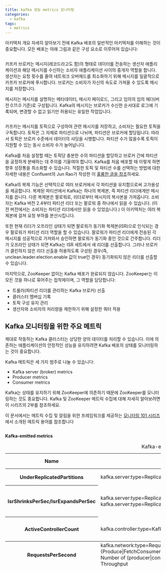 ```yaml
---
title: kafka 성능 metrics 모니터링
categories:
  - kafka
tags: 
  - metrics
---
```


아키텍처 개요
자세히 알아보기 전에 Kafka 배포의 일반적인 아키텍처를 이해하는 것이 중요합니다. 모든 배포는 아래 그림과 같은 구성 요소로 이루어져 있습니다:

<figure style="width: 100%" class="align-center">
  <img src="{{ site.url }}{{ site.baseurl }}/assets/images/kafka/kafka-architecture.png" alt="">
  <figcaption></figcaption>
</figure> 

카프카 브로커는 메시지(레코드라고도 함)의 형태로 데이터를 전송하는 생산자 애플리케이션과 해당 메시지를 수신하는 소비자 애플리케이션 사이의 중개자 역할을 합니다. 생산자는 요청 횟수를 줄여 네트워크 오버헤드를 최소화하기 위해 메시지를 일괄적으로 카프카 브로커에 푸시합니다. 브로커는 소비자가 자신의 속도로 가져올 수 있도록 메시지를 저장합니다.

메시지는 메시지를 설명하는 메타데이터, 메시지 페이로드, 그리고 임의의 임의 헤더(버전 0.11.0 기준)로 구성됩니다. Kafka의 메시지는 브로커가 수신한 순서대로 로그에 기록되며, 변경할 수 없고 읽기만 허용되는 유일한 작업입니다.

<figure style="width: 100%" class="align-center">
  <img src="{{ site.url }}{{ site.baseurl }}/assets/images/kafka/message-consist-of-metadata.png" alt="">
  <figcaption></figcaption>
</figure> 

카프카는 메시지를 토픽으로 구성하여 관련 메시지를 저장하고, 소비자는 필요한 토픽을 구독합니다. 토픽은 그 자체로 파티션으로 나뉘며, 파티션은 브로커에 할당됩니다. 따라서 토픽은 브로커 수준에서 데이터의 샤딩을 시행합니다. 파티션 수가 많을수록 토픽이 지원할 수 있는 동시 소비자 수가 늘어납니다.

Kafka를 처음 설정할 때는 토픽당 충분한 수의 파티션을 할당하고 브로커 간에 파티션을 공정하게 분배하는 데 주의를 기울여야 합니다. Kafka를 처음 배포할 때 이렇게 하면 향후 성장통을 최소화할 수 있습니다. 적절한 토픽 및 파티션 수를 선택하는 방법에 대한 자세한 내용은 Confluent의 Jun Rao가 작성한 이 [훌륭한 글을 참조](http://www.confluent.io/blog/apache-kafka-supports-200k-partitions-per-cluster/)하세요.


Kafka의 복제 기능은 선택적으로 여러 브로커에서 각 파티션을 유지함으로써 고가용성을 제공합니다. 복제된 파티션에서 Kafka는 하나의 복제본, 즉 파티션 리더에게만 메시지를 씁니다. 다른 복제본은 팔로워로, 리더로부터 메시지의 복사본을 가져옵니다. 소비자는 Kafka 버전 2.4부터 파티션 리더 또는 팔로워 중 하나에서 읽을 수 있습니다. (이전 버전에서는 소비자는 파티션 리더에서만 읽을 수 있었습니다.) 이 아키텍처는 여러 복제본에 걸쳐 요청 부하를 분산시킵니다.

또한 현재 리더가 오프라인 상태가 되면 팔로워가 동기화 복제본(ISR)으로 인식되는 경우 팔로워가 파티션 리더 역할을 할 수 있습니다. 팔로워가 파티션 리더에게 전송된 각 메시지를 성공적으로 가져와서 승인하면 팔로워가 동기화 중인 것으로 간주합니다. 리더가 오프라인 상태가 되면 Kafka는 ISR 세트에서 새 리더를 선출합니다. 그러나 브로커가 클린하지 않은 리더 선출을 허용하도록 구성된 경우(즉, unclean.leader.election.enable 값이 true인 경우) 동기화되지 않은 리더를 선출할 수 있습니다.

마지막으로, ZooKeeper 없이는 Kafka 배포가 완료되지 않습니다. ZooKeeper는 이 모든 것을 하나로 묶어주는 접착제이며, 그 역할을 담당합니다:

- 트롤러(파티션 리더를 관리하는 Kafka 브로커) 선출
- 클러스터 멤버십 기록
- 토픽 구성 유지 관리
- 생산자와 소비자의 처리량을 제한하기 위해 설정한 쿼터 적용

## Kafka 모니터링을 위한 주요 메트릭
제대로 작동하는 Kafka 클러스터는 상당한 양의 데이터를 처리할 수 있습니다. 이에 의존하는 애플리케이션의 안정적인 성능을 유지하려면 Kafka 배포의 상태를 모니터링하는 것이 중요합니다.

Kafka 메트릭은 세 가지 범주로 나눌 수 있습니다:  
- Kafka server (broker) metrics  
- Producer metrics  
- Consumer metrics  

Kafka는 상태를 유지하기 위해 ZooKeeper에 의존하기 때문에 ZooKeeper를 모니터링하는 것도 중요합니다. Kafka 및 ZooKeeper 메트릭 수집에 대해 자세히 알아보려면 이 시리즈의 2부를 참조하세요.

이 문서에서는 메트릭 수집 및 알림을 위한 프레임워크를 제공하는 [모니터링 101 시리즈](https://www.datadoghq.com/blog/monitoring-101-collecting-data/)에서 소개된 메트릭 용어를 참조합니다 

<figure style="width: 100%" class="align-center">
  <img src="{{ site.url }}{{ site.baseurl }}/assets/images/kafka/monitoring-kafka-broker.png" alt="">
  <figcaption></figcaption>
</figure> 

**Kafka-emitted metrics**

<table>
  <caption>
    Kafka-emitted metrics
  </caption>
  <thead>
    <tr>
      <th scope="col">Name</th>
      <th scope="col">Mbean name</th>
      <th scope="col">Description</th>
      <th scope="col">Metric type</th>
    </tr>
  </thead>
  <tbody>
    <tr>
      <th scope="row">UnderReplicatedPartitions</th>
      <td>kafka.server:type=ReplicaManager,name=UnderReplicatedPartitions</td>
      <td>복제되지 않은 파티션 수</td>
      <td>Resource: Availability</td>
    </tr>
    <tr>
      <th scope="row">IsrShrinksPerSec/IsrExpandsPerSec</th>
      <td>kafka.server:type=ReplicaManager,name=IsrShrinksPerSec</br>kafka.server:type=ReplicaManager,name=IsrExpandsPerSec</td>
      <td>동기화 복제본(ISR) 풀이 축소/확장되는 속도</td>
      <td>Resource: Availability</td>
    </tr>
     <tr>
      <th scope="row">ActiveControllerCount</th>
      <td>kafka.controller:type=KafkaController,name=ActiveControllerCount</td>
      <td>동클러스터의 active 컨트롤러 수</td>
      <td>Resource: Error</td>
    </tr>   
  </tbody>
  <tfoot>
     <tr>
      <th scope="row">RequestsPerSecond</th>
      <td>kafka.network:type=RequestMetrics,name=RequestsPerSec,request={Produce|FetchConsumer|FetchFollower},version={0|1|2|3|…}	Number of (producer|consumer|follower) requests per second	Work: Throughput</td>
      <td>초당 (생산자|소비자|팔로워) 요청 수</td>
      <td>Work: Throughput</td>
    </tr>   
  </tfoot>
</table>


